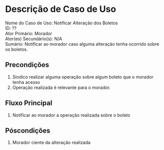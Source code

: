 # Descrição de Caso de Uso

Nome do Caso de Uso: Notificar Alteração dos Boletos\
ID: ?? \
Ator Primário: Morador \
Ator(es) Secundário(s): N/A \
Sumário: Notificar ao morador caso alguma alteração tenha ocorrido sobre os boletos.

## Precondições

1. Sindíco realizar alguma operação sobre algum boleto que o morador tenha acesso
2. Operação realizada é relevante para o morador.

## Fluxo Principal

1. Notificar ao morador a operação realizada sobre o boleto

## Póscondições

1. Morador ciente da alteração realizada